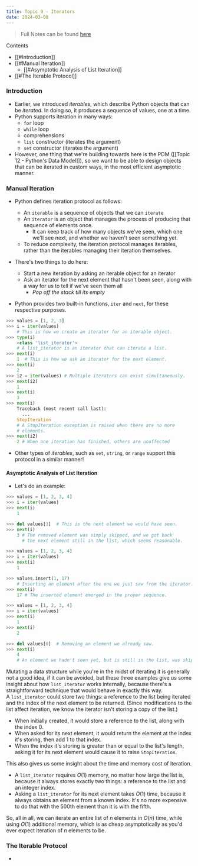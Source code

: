 ```yaml
---
title: Topic 9 - Iterators
date: 2024-03-08
---
```


> Full Notes can be found [here](https://ics.uci.edu/~thornton/ics33/Notes/Iteration/)

Contents

- [[#Introduction]]
- [[#Manual Iteration]]
  - [[#Asymptotic Analysis of List Iteration]]
- [[#The Iterable Protocol]]

### Introduction

- Earlier, we introduced _iterables_, which describe Python objects that can be _iterated_. In doing so, it produces a sequence of values, one at a time.
- Python supports iteration in many ways:
  - `for` loop
  - `while` loop
  - comprehensions
  - `list` constructor (iterates the argument)
  - `set` constructor (iterates the argument)
- However, one thing that we're building towards here is the PDM ([[Topic 12 - Python's Data Model]]), so we want to be able to design objects that can be iterated in custom ways, in the most efficient asymptotic manner.

### Manual Iteration

- Python defines iteration protocol as follows:
  - An `iterable` is a sequence of objects that we can `iterate`
  - An `iterator` is an object that manages the process of producing that sequence of elements once.
    - It can keep track of how many objects we've seen, which one we'll see next, and whether we haven't seen something yet.
  - To reduce complexity, the iteration protocol manages iterables, rather than the iterables managing their iteration themselves.
- There's two things to do here:

  - Start a new iteration by asking an iterable object for an iterator
  - Ask an iterator for the next element that hasn't been seen, along with a way for us to tell if we've seen them all
    - _Pop off the stack till its empty_

- Python provides two built-in functions, `iter` and `next`, for these respective purposes.

```python
>>> values = [1, 2, 3]
>>> i = iter(values)
	# This is how we create an iterator for an iterable object.
>>> type(i)
    <class 'list_iterator'>
    # A list_iterator is an iterator that can iterate a list.
>>> next(i)
    1  # This is how we ask an iterator for the next element.
>>> next(i)
    2
>>> i2 = iter(values) # Multiple iterators can exist simultaneously.
>>> next(i2)
    1
>>> next(i)
    3
>>> next(i)
    Traceback (most recent call last):
      ...
    StopIteration
	# A StopIteration exception is raised when there are no more
	# elements.
>>> next(i2)
    2 # When one iteration has finished, others are unaffected
```

- Other types of _iterables_, such as `set`, `string`, or `range` support this protocol in a similar manner!

#### Asymptotic Analysis of List Iteration

- Let's do an example:

```python
>>> values = [1, 2, 3, 4]
>>> i = iter(values)
>>> next(i)
    1

>>> del values[1]  # This is the next element we would have seen.
>>> next(i)
    3 # The removed element was simply skipped, and we got back
      # the next element still in the list, which seems reasonable.

>>> values = [1, 2, 3, 4]
>>> i = iter(values)
>>> next(i)
    1

>>> values.insert(1, 17)
	# Inserting an element after the one we just saw from the iterator.
>>> next(i)
    17 # The inserted element emerged in the proper sequence.

>>> values = [1, 2, 3, 4]
>>> i = iter(values)
>>> next(i)
    1
>>> next(i)
    2

>>> del values[0]  # Removing an element we already saw.
>>> next(i)
    4
    # An element we hadn't seen yet, but is still in the list, was skipped. That seems a little stranger.
```

Mutating a data structure while you're in the midst of iterating it is generally not a good idea, if it can be avoided, but these three examples give us some insight about how `list_iterator` works internally, because there's a straightforward technique that would behave in exactly this way. A `list_iterator` could store two things: a reference to the list being iterated and the index of the next element to be returned. (Since modifications to the list affect iteration, we know the iterator isn't storing a copy of the list.)

- When initially created, it would store a reference to the list, along with the index 0.
- When asked for its next element, it would return the element at the index it's storing, then add 1 to that index.
- When the index it's storing is greater than or equal to the list's length, asking it for its next element would cause it to raise `StopIteration`.

This also gives us some insight about the time and memory cost of iteration.

- A `list_iterator` requires *O*(1) memory, no matter how large the list is, because it always stores exactly two things: a reference to the list and an integer index.
- Asking a `list_iterator` for its next element takes *O*(1) time, because it always obtains an element from a known index. It's no more expensive to do that with the 500th element than it is with the fifth.

So, all in all, we can iterate an entire list of *n* elements in *O*(_n_) time, while using *O*(1) additional memory, which is as cheap asymptotically as you'd ever expect iteration of *n* elements to be.

### The Iterable Protocol

-
